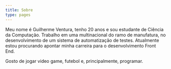```yaml
---
title: Sobre
type: pages
---
```

Meu nome é Guilherme Ventura, tenho 20 anos e sou estudante de Ciência da Computação. Trabalho em uma multinacional do ramo de manufatura, no desenvolvimento de um sistema de automatização de testes. Atualmente estou procurando apontar minha carreira para o desenvolvimento Front End.

Gosto de jogar video game, futebol e, principalmente, programar.
